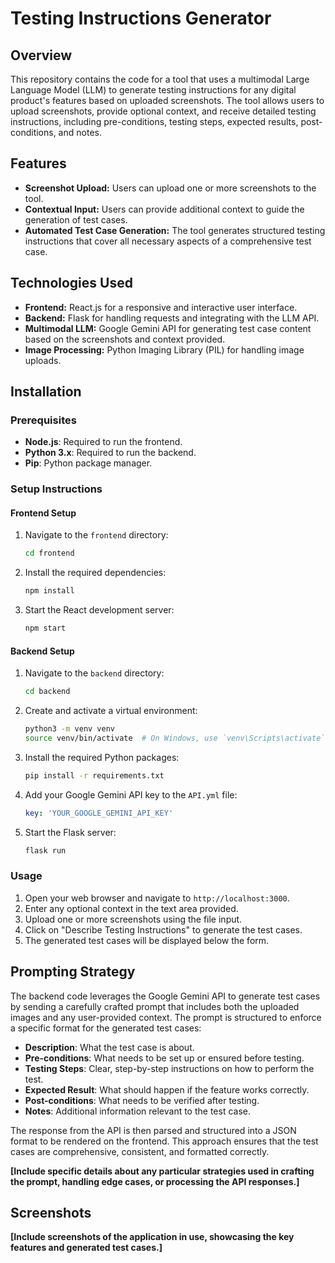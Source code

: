 # Testing Instructions Generator

## Overview
This repository contains the code for a tool that uses a multimodal Large Language Model (LLM) to generate testing instructions for any digital product's features based on uploaded screenshots. The tool allows users to upload screenshots, provide optional context, and receive detailed testing instructions, including pre-conditions, testing steps, expected results, post-conditions, and notes.

## Features
- **Screenshot Upload:** Users can upload one or more screenshots to the tool.
- **Contextual Input:** Users can provide additional context to guide the generation of test cases.
- **Automated Test Case Generation:** The tool generates structured testing instructions that cover all necessary aspects of a comprehensive test case.

## Technologies Used
- **Frontend:** React.js for a responsive and interactive user interface.
- **Backend:** Flask for handling requests and integrating with the LLM API.
- **Multimodal LLM:** Google Gemini API for generating test case content based on the screenshots and context provided.
- **Image Processing:** Python Imaging Library (PIL) for handling image uploads.

## Installation

### Prerequisites
- **Node.js**: Required to run the frontend.
- **Python 3.x**: Required to run the backend.
- **Pip**: Python package manager.

### Setup Instructions

#### Frontend Setup
1. Navigate to the `frontend` directory:
   ```bash
   cd frontend
   ```
2. Install the required dependencies:
   ```bash
   npm install
   ```
3. Start the React development server:
   ```bash
   npm start
   ```

#### Backend Setup
1. Navigate to the `backend` directory:
   ```bash
   cd backend
   ```
2. Create and activate a virtual environment:
   ```bash
   python3 -m venv venv
   source venv/bin/activate  # On Windows, use `venv\Scripts\activate`
   ```
3. Install the required Python packages:
   ```bash
   pip install -r requirements.txt
   ```
4. Add your Google Gemini API key to the `API.yml` file:
   ```yaml
   key: 'YOUR_GOOGLE_GEMINI_API_KEY'
   ```
5. Start the Flask server:
   ```bash
   flask run
   ```

### Usage
1. Open your web browser and navigate to `http://localhost:3000`.
2. Enter any optional context in the text area provided.
3. Upload one or more screenshots using the file input.
4. Click on "Describe Testing Instructions" to generate the test cases.
5. The generated test cases will be displayed below the form.

## Prompting Strategy
The backend code leverages the Google Gemini API to generate test cases by sending a carefully crafted prompt that includes both the uploaded images and any user-provided context. The prompt is structured to enforce a specific format for the generated test cases:

- **Description**: What the test case is about.
- **Pre-conditions**: What needs to be set up or ensured before testing.
- **Testing Steps**: Clear, step-by-step instructions on how to perform the test.
- **Expected Result**: What should happen if the feature works correctly.
- **Post-conditions**: What needs to be verified after testing.
- **Notes**: Additional information relevant to the test case.

The response from the API is then parsed and structured into a JSON format to be rendered on the frontend. This approach ensures that the test cases are comprehensive, consistent, and formatted correctly.

**[Include specific details about any particular strategies used in crafting the prompt, handling edge cases, or processing the API responses.]**

## Screenshots
**[Include screenshots of the application in use, showcasing the key features and generated test cases.]**


